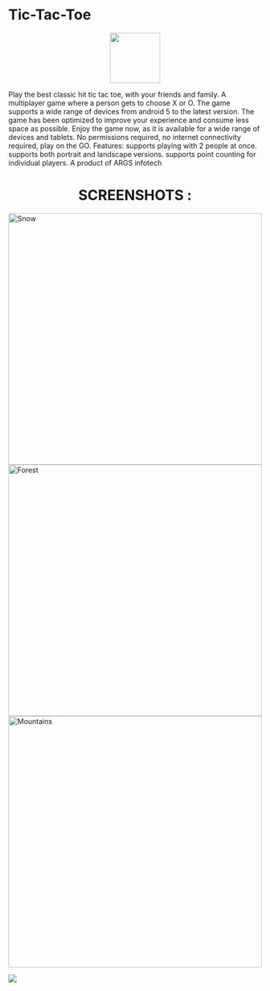 # Tic-Tac-Toe
<p align="center">
<img width="100" height="100" src="https://firebasestorage.googleapis.com/v0/b/github--images.appspot.com/o/TicTacToe%2FTicTacToewithblack.jpg?alt=media&token=1f494b8b-448b-4523-b8d8-b49930fe0afb"></img>
</p>
Play the best classic hit tic tac toe, with your friends and family. A multiplayer game where a person gets to choose X or O. The game supports a wide range of devices from android 5 to the latest version. The game has been optimized to improve your experience and consume less space as possible. Enjoy the game now, as it is available for a wide range of devices and tablets. No permissions required, no internet connectivity required, play on the GO.  Features: supports playing with 2 people at once. supports both portrait and landscape versions. supports point counting for individual players.   A product of ARGS infotech
<p align="center">
  <p></p>
  <center><h1><b>SCREENSHOTS :</b></h1></center>
  <div class="row">
  <div class="column">
    <img height="500" src="https://firebasestorage.googleapis.com/v0/b/github--images.appspot.com/o/TicTacToe%2Fscreenshots%2Fcoloured%20tic%20tac%20toe.jpg?alt=media&token=602d6b90-5234-4e2a-9221-1ad346183081" alt="Snow" style="width:100%">
  </div>
  <div class="column">
    <img height="500" src="https://firebasestorage.googleapis.com/v0/b/github--images.appspot.com/o/TicTacToe%2Fscreenshots%2Fdarkmode.jpg?alt=media&token=e60a206f-7cc2-4e98-93ad-942e2d6d0ef5" alt="Forest" style="width:100%">
  </div>
  <div class="column">
    <img height="500"src="https://firebasestorage.googleapis.com/v0/b/github--images.appspot.com/o/TicTacToe%2Fscreenshots%2Ffixed.jpg?alt=media&token=ce7ce9b4-9944-41e9-ad12-8b7f74d9e671" alt="Mountains" style="width:100%">
  </div>
</div>
<p></p>
<p></p>
<img src="https://firebasestorage.googleapis.com/v0/b/github--images.appspot.com/o/TicTacToe%2Ftic%20tac%20toe%20full%20banner%20with%20new%20args%20logo.jpg?alt=media&token=51258b55-8d08-4a36-8b02-43fedb5f2626"></img>
</p>

